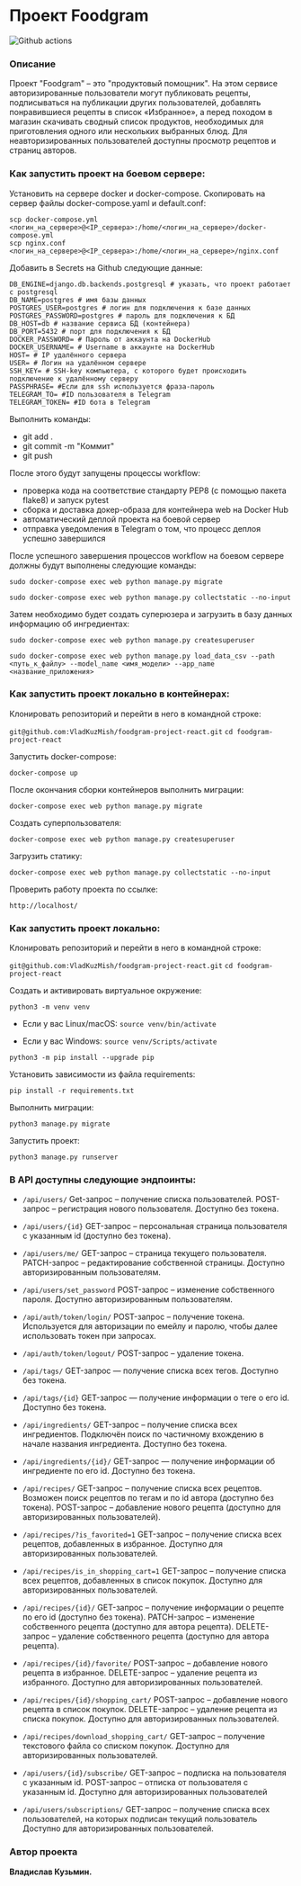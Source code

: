 # Проект Foodgram

![Github actions](https://github.com/VladKuzMish/foodgram-project-react/actions/workflows/yamdb_workflow.yml/badge.svg)


### Описание
Проект "Foodgram" – это "продуктовый помощник". На этом сервисе авторизированные пользователи могут публиковать рецепты, подписываться на публикации других пользователей, добавлять понравившиеся рецепты в список «Избранное», а перед походом в магазин скачивать сводный список продуктов, необходимых для приготовления одного или нескольких выбранных блюд. Для неавторизированных пользователей доступны просмотр рецептов и страниц авторов. 

### Как запустить проект на боевом сервере:

Установить на сервере docker и docker-compose. Скопировать на сервер файлы docker-compose.yaml и default.conf:

```
scp docker-compose.yml <логин_на_сервере>@<IP_сервера>:/home/<логин_на_сервере>/docker-compose.yml
scp nginx.conf <логин_на_сервере>@<IP_сервера>:/home/<логин_на_сервере>/nginx.conf

```

Добавить в Secrets на Github следующие данные:

```
DB_ENGINE=django.db.backends.postgresql # указать, что проект работает с postgresql
DB_NAME=postgres # имя базы данных
POSTGRES_USER=postgres # логин для подключения к базе данных
POSTGRES_PASSWORD=postgres # пароль для подключения к БД
DB_HOST=db # название сервиса БД (контейнера) 
DB_PORT=5432 # порт для подключения к БД
DOCKER_PASSWORD= # Пароль от аккаунта на DockerHub
DOCKER_USERNAME= # Username в аккаунте на DockerHub
HOST= # IP удалённого сервера
USER= # Логин на удалённом сервере
SSH_KEY= # SSH-key компьютера, с которого будет происходить подключение к удалённому серверу
PASSPHRASE= #Если для ssh используется фраза-пароль
TELEGRAM_TO= #ID пользователя в Telegram
TELEGRAM_TOKEN= #ID бота в Telegram

```

Выполнить команды:

*   git add .
*   git commit -m "Коммит"
*   git push

После этого будут запущены процессы workflow:

*   проверка кода на соответствие стандарту PEP8 (с помощью пакета flake8) и запуск pytest
*   сборка и доставка докер-образа для контейнера web на Docker Hub
*   автоматический деплой проекта на боевой сервер
*   отправка уведомления в Telegram о том, что процесс деплоя успешно завершился

После успешного завершения процессов workflow на боевом сервере должны будут выполнены следующие команды:

```
sudo docker-compose exec web python manage.py migrate

```


```
sudo docker-compose exec web python manage.py collectstatic --no-input 
```

Затем необходимо будет создать суперюзера и загрузить в базу данных информацию об ингредиентах:

```
sudo docker-compose exec web python manage.py createsuperuser

```

```
sudo docker-compose exec web python manage.py load_data_csv --path <путь_к_файлу> --model_name <имя_модели> --app_name <название_приложения>

```

### Как запустить проект локально в контейнерах:

Клонировать репозиторий и перейти в него в командной строке:

``` git@github.com:VladKuzMish/foodgram-project-react.git ``` 
``` cd foodgram-project-react ``` 

Запустить docker-compose:

```
docker-compose up

```

После окончания сборки контейнеров выполнить миграции:

```
docker-compose exec web python manage.py migrate

```

Создать суперпользователя:

```
docker-compose exec web python manage.py createsuperuser

```

Загрузить статику:

```
docker-compose exec web python manage.py collectstatic --no-input 

```

Проверить работу проекта по ссылке:

```
http://localhost/
```


### Как запустить проект локально:

Клонировать репозиторий и перейти в него в командной строке:

``` git@github.com:VladKuzMish/foodgram-project-react.git ``` 
``` cd foodgram-project-react ``` 

Создать и активировать виртуальное окружение:

``` python3 -m venv venv ``` 

* Если у вас Linux/macOS:
    ``` source venv/bin/activate ``` 

* Если у вас Windows:
    ``` source venv/Scripts/activate ```
    
``` python3 -m pip install --upgrade pip ``` 

Установить зависимости из файла requirements:

``` pip install -r requirements.txt ``` 

Выполнить миграции:

``` python3 manage.py migrate ``` 

Запустить проект:

``` python3 manage.py runserver ``` 

### В API доступны следующие эндпоинты:

* ```/api/users/```  Get-запрос – получение списка пользователей. POST-запрос – регистрация нового пользователя. Доступно без токена.

* ```/api/users/{id}``` GET-запрос – персональная страница пользователя с указанным id (доступно без токена).

* ```/api/users/me/``` GET-запрос – страница текущего пользователя. PATCH-запрос – редактирование собственной страницы. Доступно авторизированным пользователям. 

* ```/api/users/set_password``` POST-запрос – изменение собственного пароля. Доступно авторизированным пользователям. 

* ```/api/auth/token/login/``` POST-запрос – получение токена. Используется для авторизации по емейлу и паролю, чтобы далее использовать токен при запросах.

* ```/api/auth/token/logout/``` POST-запрос – удаление токена. 

* ```/api/tags/``` GET-запрос — получение списка всех тегов. Доступно без токена.

* ```/api/tags/{id}``` GET-запрос — получение информации о теге о его id. Доступно без токена. 

* ```/api/ingredients/``` GET-запрос – получение списка всех ингредиентов. Подключён поиск по частичному вхождению в начале названия ингредиента. Доступно без токена. 

* ```/api/ingredients/{id}/``` GET-запрос — получение информации об ингредиенте по его id. Доступно без токена. 

* ```/api/recipes/``` GET-запрос – получение списка всех рецептов. Возможен поиск рецептов по тегам и по id автора (доступно без токена). POST-запрос – добавление нового рецепта (доступно для авторизированных пользователей).

* ```/api/recipes/?is_favorited=1``` GET-запрос – получение списка всех рецептов, добавленных в избранное. Доступно для авторизированных пользователей. 

* ```/api/recipes/is_in_shopping_cart=1``` GET-запрос – получение списка всех рецептов, добавленных в список покупок. Доступно для авторизированных пользователей. 

* ```/api/recipes/{id}/``` GET-запрос – получение информации о рецепте по его id (доступно без токена). PATCH-запрос – изменение собственного рецепта (доступно для автора рецепта). DELETE-запрос – удаление собственного рецепта (доступно для автора рецепта).

* ```/api/recipes/{id}/favorite/``` POST-запрос – добавление нового рецепта в избранное. DELETE-запрос – удаление рецепта из избранного. Доступно для авторизированных пользователей. 

* ```/api/recipes/{id}/shopping_cart/``` POST-запрос – добавление нового рецепта в список покупок. DELETE-запрос – удаление рецепта из списка покупок. Доступно для авторизированных пользователей. 

* ```/api/recipes/download_shopping_cart/``` GET-запрос – получение текстового файла со списком покупок. Доступно для авторизированных пользователей. 

* ```/api/users/{id}/subscribe/``` GET-запрос – подписка на пользователя с указанным id. POST-запрос – отписка от пользователя с указанным id. Доступно для авторизированных пользователей

* ```/api/users/subscriptions/``` GET-запрос – получение списка всех пользователей, на которых подписан текущий пользователь Доступно для авторизированных пользователей. 

### Автор проекта

**Владислав Кузьмин.** 
